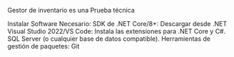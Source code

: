 Gestor de inventario 
es una Prueba técnica

Instalar Software Necesario:
SDK de .NET Core/8+: Descargar desde .NET
Visual Studio 2022/VS Code: Instala las extensiones para .NET Core y C#.
SQL Server (o cualquier base de datos compatible).
Herramientas de gestión de paquetes: Git 
